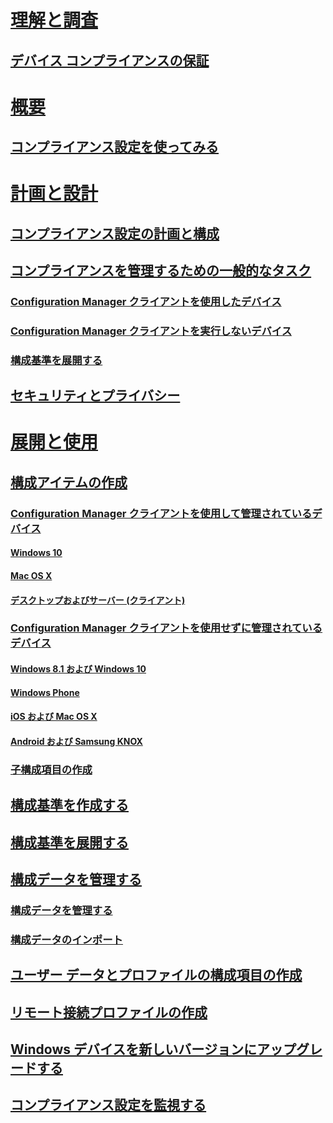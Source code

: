 # [理解と調査](understand/ensure-device-compliance.md)
## [デバイス コンプライアンスの保証](understand/ensure-device-compliance.md)

# [概要](get-started/get-started-with-compliance-settings.md)
## [コンプライアンス設定を使ってみる](get-started/get-started-with-compliance-settings.md)

# [計画と設計](plan-design/plan-for-and-configure-compliance-settings.md)
## [コンプライアンス設定の計画と構成](plan-design/plan-for-and-configure-compliance-settings.md)
## [コンプライアンスを管理するための一般的なタスク](plan-design/common-tasks-for-managing-compliance.md)
### [Configuration Manager クライアントを使用したデバイス](plan-design/common-tasks-for-managing-compliance-on-devices-with-the-client.md)
### [Configuration Manager クライアントを実行しないデバイス](plan-design/common-tasks-for-managing-compliance-on-devices-not-running-the-client.md)
### [構成基準を展開する](plan-design/common-tasks-for-creating-and-deploying-configuration-baselines.md)
## [セキュリティとプライバシー](plan-design/security-and-privacy-for-compliance-settings.md)

# [展開と使用](deploy-use/create-configuration-items.md)

## [構成アイテムの作成](deploy-use/create-configuration-items.md)
### [Configuration Manager クライアントを使用して管理されているデバイス](deploy-use/configuration-items-for-devices-managed-with-the-client.md)
#### [Windows 10](deploy-use/create-configuration-items-for-windows-10-devices-managed-with-the-client.md)
#### [Mac OS X](deploy-use/create-configuration-items-for-mac-os-x-devices-managed-with-the-client.md)
#### [ デスクトップおよびサーバー (クライアント)](deploy-use/create-custom-configuration-items-for-windows-desktop-and-server-computers-managed-with-the-client.md)
### [Configuration Manager クライアントを使用せずに管理されているデバイス](deploy-use/configuration-items-for-devices-managed-without-the-client.md)
#### [Windows 8.1 および Windows 10](deploy-use/create-configuration-items-for-windows-8.1-and-windows-10-devices-managed-without-the-client.md)
#### [Windows Phone](deploy-use/create-configuration-items-for-windows-phone-devices-managed-without-the-client.md)
#### [iOS および Mac OS X](deploy-use/create-configuration-items-for-ios-and-mac-os-x-devices-managed-without-the-client.md)
#### [Android および Samsung KNOX](deploy-use/create-configuration-items-for-android-and-samsung-knox-devices-managed-without-the-client.md)
### [子構成項目の作成](deploy-use/create-child-configuration-items.md)

## [構成基準を作成する](deploy-use/create-configuration-baselines.md)
## [構成基準を展開する](deploy-use/deploy-configuration-baselines.md)

## [構成データを管理する](deploy-use/management-tasks-for-configuration-data.md)
### [構成データを管理する](deploy-use/management-tasks-for-configuration-data.md)
### [構成データのインポート](deploy-use/import-configuration-data.md)

## [ユーザー データとプロファイルの構成項目の作成](deploy-use/create-user-data-and-profiles-configuration-items.md)
## [リモート接続プロファイルの作成](deploy-use/create-remote-connection-profiles.md)
## [Windows デバイスを新しいバージョンにアップグレードする](deploy-use/upgrade-windows-version.md)
## [コンプライアンス設定を監視する](deploy-use/monitor-compliance-settings.md)



<!--HONumber=Nov16_HO1-->


